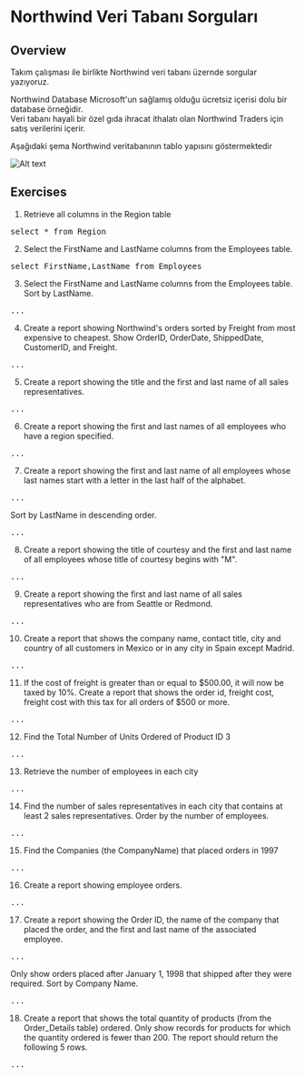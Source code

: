 # Northwind Veri Tabanı Sorguları

## Overview 

Takım çalışması ile birlikte Northwind veri tabanı üzernde sorgular yazıyoruz.

Northwind Database Microsoft'un sağlamış olduğu ücretsiz içerisi dolu bir database örneğidir. </br>
Veri tabanı hayali bir özel gıda ihracat ithalatı olan Northwind Traders için satış verilerini içerir.

Aşağıdaki şema Northwind veritabanının tablo yapısını göstermektedir

![Alt text](https://i.ibb.co/k9119H5/db-diagram.png "Title")

## Exercises

1. Retrieve all columns in the Region table
<pre>
select * from Region
</pre>
2. Select the FirstName and LastName columns from the Employees table.
<pre>select FirstName,LastName from Employees</pre>
3. Select the FirstName and LastName columns from the Employees table.
Sort by LastName.
<pre>
...
</pre>
4. Create a report showing Northwind's orders sorted by Freight from most expensive to
cheapest. Show OrderID, OrderDate, ShippedDate, CustomerID, and Freight.
<pre>
...
</pre>
5. Create a report showing the title and the first and last name of all sales representatives.
<pre>
...
</pre>
6. Create a report showing the first and last names of all employees who have a region
specified.
<pre>
...
</pre>
7. Create a report showing the first and last name of all employees whose last names start
with a letter in the last half of the alphabet.
<pre>
...
</pre>
Sort by LastName in descending order.
<pre>
...
</pre>
8. Create a report showing the title of courtesy and the first and last name of all employees
whose title of courtesy begins with "M".
<pre>
...
</pre>
9. Create a report showing the first and last name of all sales representatives who are from
Seattle or Redmond.
<pre>
...
</pre>
10. Create a report that shows the company name, contact title, city and country of all
customers in Mexico or in any city in Spain except Madrid.
<pre>
...
</pre>
11. If the cost of freight is greater than or equal to $500.00, it will now be taxed by 10%.
Create a report that shows the order id, freight cost, freight cost with this tax for all orders of
$500 or more.
<pre>
...
</pre>
12. Find the Total Number of Units Ordered of Product ID 3
<pre>
...
</pre>
13. Retrieve the number of employees in each city
<pre>
...
</pre>
14. Find the number of sales representatives in each city that contains at least 2 sales
representatives. Order by the number of employees.
<pre>
...
</pre>
15. Find the Companies (the CompanyName) that placed orders in 1997
<pre>
...
</pre>
16. Create a report showing employee orders.
<pre>
...
</pre>
17. Create a report showing the Order ID, the name of the company that placed the order,
and the first and last name of the associated employee.
<pre>
...
</pre>
Only show orders placed after January 1, 1998 that shipped after they were required.
Sort by Company Name.
<pre>
...
</pre>
18. Create a report that shows the total quantity of products (from the Order_Details table)
ordered. Only show records for products for which the quantity ordered is fewer than 200.
The report should return the following 5 rows.
<pre>
...
</pre>
